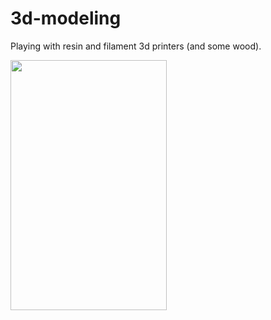 # 3d-modeling
Playing with resin and filament 3d printers (and some wood).

<img src="https://github.com/pabloslash/3d-modeling/assets/5653970/14738997-ffd5-4948-bded-81c1c022e35d.png" width="250" height="400">

